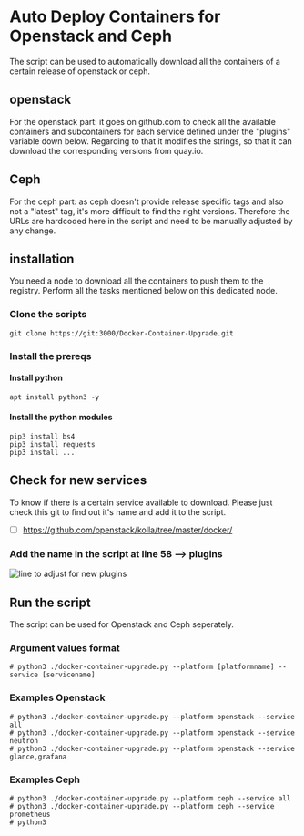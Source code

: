 # Auto Deploy Containers for Openstack and Ceph
The script can be used to automatically download all the containers of a certain release of openstack or ceph.


## openstack
For the openstack part: it goes on github.com to check all the available containers and subcontainers for each service 
defined under the "plugins" variable down below. Regarding to that it modifies the strings, so that it can download the 
corresponding versions from quay.io.

## Ceph
For the ceph part: as ceph doesn't provide release specific tags and also not a "latest" tag, it's more difficult to 
find the right versions. Therefore the URLs are hardcoded here in the script and need to be manually adjusted by any change.


## installation

You need a node to download all the containers to push them to the registry.
Perform all the tasks mentioned below on this dedicated node.

### Clone the scripts

```
git clone https://git:3000/Docker-Container-Upgrade.git

```

### Install the prereqs
#### Install python
```
apt install python3 -y

```

#### Install the python modules
```
pip3 install bs4
pip3 install requests
pip3 install ...

```

## Check for new services
To know if there is a certain service available to download. Please just check this git to find out it's name and add it to the script.

- [ ] https://github.com/openstack/kolla/tree/master/docker/


### Add the name in the script at line 58 --> plugins

![line to adjust for new plugins](https://git:3000/Docker-Container-Upgrade/src/branch/master/imgs/plugins.PNG)


## Run the script

The script can be used for Openstack and Ceph seperately.

### Argument values format
```
# python3 ./docker-container-upgrade.py --platform [platformname] --service [servicename]
```

### Examples Openstack
```
# python3 ./docker-container-upgrade.py --platform openstack --service all
# python3 ./docker-container-upgrade.py --platform openstack --service neutron
# python3 ./docker-container-upgrade.py --platform openstack --service glance,grafana
```
### Examples Ceph
```
# python3 ./docker-container-upgrade.py --platform ceph --service all
# python3 ./docker-container-upgrade.py --platform ceph --service prometheus
# python3
```

